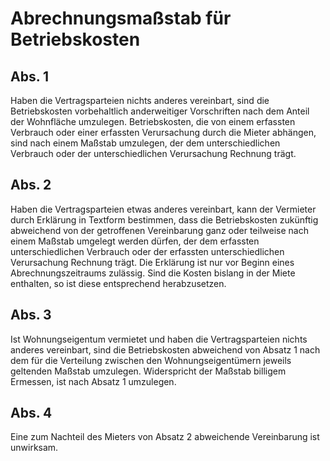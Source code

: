 # Abrechnungsmaßstab für Betriebskosten



## Abs. 1

 Haben die Vertragsparteien nichts anderes vereinbart, sind die Betriebskosten vorbehaltlich anderweitiger Vorschriften nach dem Anteil der Wohnfläche umzulegen. Betriebskosten, die von einem erfassten Verbrauch oder einer erfassten Verursachung durch die Mieter abhängen, sind nach einem Maßstab umzulegen, der dem unterschiedlichen Verbrauch oder der unterschiedlichen Verursachung Rechnung trägt.

## Abs. 2

 Haben die Vertragsparteien etwas anderes vereinbart, kann der Vermieter durch Erklärung in Textform bestimmen, dass die Betriebskosten zukünftig abweichend von der getroffenen Vereinbarung ganz oder teilweise nach einem Maßstab umgelegt werden dürfen, der dem erfassten unterschiedlichen Verbrauch oder der erfassten unterschiedlichen Verursachung Rechnung trägt. Die Erklärung ist nur vor Beginn eines Abrechnungszeitraums zulässig. Sind die Kosten bislang in der Miete enthalten, so ist diese entsprechend herabzusetzen.

## Abs. 3

 Ist Wohnungseigentum vermietet und haben die Vertragsparteien nichts anderes vereinbart, sind die Betriebskosten abweichend von Absatz 1 nach dem für die Verteilung zwischen den Wohnungseigentümern jeweils geltenden Maßstab umzulegen. Widerspricht der Maßstab billigem Ermessen, ist nach Absatz 1 umzulegen.

## Abs. 4

 Eine zum Nachteil des Mieters von Absatz 2 abweichende Vereinbarung ist unwirksam. 


